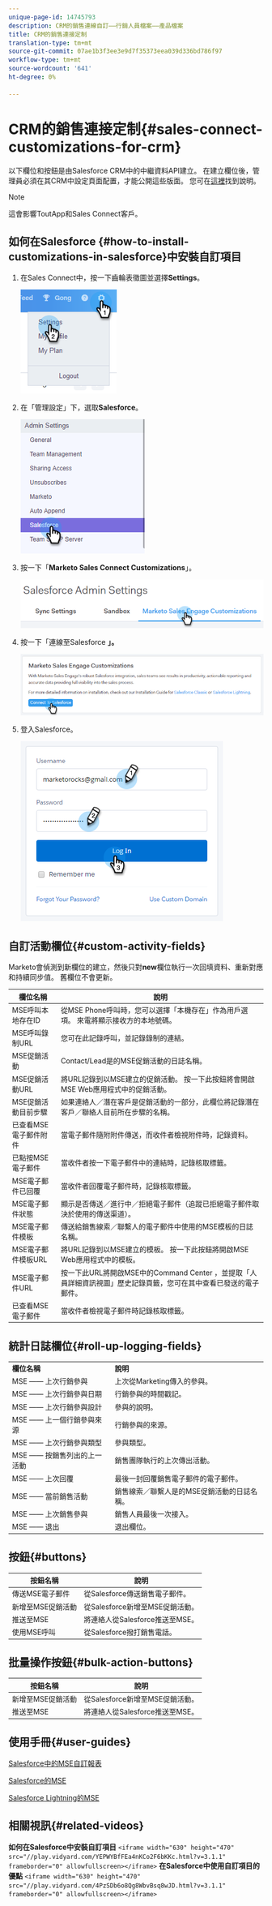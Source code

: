 ```yaml
---
unique-page-id: 14745793
description: CRM的銷售連線自訂——行銷人員檔案——產品檔案
title: CRM的銷售連接定制
translation-type: tm+mt
source-git-commit: 07ae1b3f3ee3e9d7f35373eea039d336bd786f97
workflow-type: tm+mt
source-wordcount: '641'
ht-degree: 0%

---
```



# CRM的銷售連接定制{#sales-connect-customizations-for-crm}

以下欄位和按鈕是由Salesforce CRM中的中繼資料API建立。 在建立欄位後，管理員必須在其CRM中設定頁面配置，才能公開這些版面。 您可在[這裡](http://docs.marketo.com/display/docs/assets/marketo-sales-engage-for-salesforce-installation-and-success-guide.pdf)找到說明。

>[!NOTE]
>
>這會影響ToutApp和Sales Connect客戶。

## 如何在Salesforce {#how-to-install-customizations-in-salesforce}中安裝自訂項目

1. 在Sales Connect中，按一下齒輪表徵圖並選擇&#x200B;**Settings**。

   ![](assets/one.png)

1. 在「管理設定」下，選取&#x200B;**Salesforce**。

   ![](assets/two.png)

1. 按一下「**Marketo Sales Connect Customizations**」。

   ![](assets/three.png)

1. 按一下「連線至Salesforce **」。**

   ![](assets/four.png)

1. 登入Salesforce。

   ![](assets/five.png)

## 自訂活動欄位{#custom-activity-fields}

Marketo會偵測到新欄位的建立，然後只對&#x200B;**new**&#x200B;欄位執行一次回填資料、重新對應和持續同步值。 舊欄位不會更新。

| **欄位名稱** | **說明** |
|---|---|
| MSE呼叫本地存在ID | 從MSE Phone呼叫時，您可以選擇「本機存在」作為用戶選項。 來電將顯示接收方的本地號碼。 |
| MSE呼叫錄制URL | 您可在此記錄呼叫，並記錄錄制的連結。 |
| MSE促銷活動 | Contact/Lead是的MSE促銷活動的日誌名稱。 |
| MSE促銷活動URL | 將URL記錄到以MSE建立的促銷活動。 按一下此按鈕將會開啟MSE Web應用程式中的促銷活動。 |
| MSE促銷活動目前步驟 | 如果連絡人／潛在客戶是促銷活動的一部分，此欄位將記錄潛在客戶／聯絡人目前所在步驟的名稱。 |
| 已查看MSE電子郵件附件 | 當電子郵件隨附附件傳送，而收件者檢視附件時，記錄資料。 |
| 已點按MSE電子郵件 | 當收件者按一下電子郵件中的連結時，記錄核取標籤。 |
| MSE電子郵件已回覆 | 當收件者回覆電子郵件時，記錄核取標籤。 |
| MSE電子郵件狀態 | 顯示是否傳送／進行中／拒絕電子郵件（追蹤已拒絕電子郵件取決於使用的傳送渠道）。 |
| MSE電子郵件模板 | 傳送給銷售線索／聯繫人的電子郵件中使用的MSE模板的日誌名稱。 |
| MSE電子郵件模板URL | 將URL記錄到以MSE建立的模板。 按一下此按鈕將開啟MSE Web應用程式中的模板。 |
| MSE電子郵件URL | 按一下此URL將開啟MSE中的Command Center ，並提取「人員詳細資訊視圖」歷史記錄頁籤，您可在其中查看已發送的電子郵件。 |
| 已查看MSE電子郵件 | 當收件者檢視電子郵件時記錄核取標籤。 |

## 統計日誌欄位{#roll-up-logging-fields}

<table> 
 <colgroup> 
  <col> 
  <col> 
 </colgroup> 
 <tbody> 
  <tr> 
   <td><strong>欄位名稱</strong></td> 
   <td><strong>說明</strong></td> 
  </tr> 
  <tr> 
   <td>MSE —— 上次行銷參與</td> 
   <td>上次從Marketing傳入的參與。 </td> 
  </tr> 
  <tr> 
   <td>MSE —— 上次行銷參與日期</td> 
   <td>行銷參與的時間戳記。</td> 
  </tr> 
  <tr> 
   <td>MSE —— 上次行銷參與設計</td> 
   <td>參與的說明。</td> 
  </tr> 
  <tr> 
   <td>MSE —— 上一個行銷參與來源</td> 
   <td>行銷參與的來源。</td> 
  </tr> 
  <tr> 
   <td colspan="1">MSE —— 上次行銷參與類型</td> 
   <td colspan="1">參與類型。</td> 
  </tr> 
  <tr> 
   <td colspan="1">MSE —— 按銷售列出的上一活動<br></td> 
   <td colspan="1">銷售團隊執行的上次傳出活動。</td> 
  </tr> 
  <tr> 
   <td colspan="1">MSE —— 上次回覆</td> 
   <td colspan="1">最後一封回覆銷售電子郵件的電子郵件。</td> 
  </tr> 
  <tr> 
   <td colspan="1">MSE —— 當前銷售活動</td> 
   <td colspan="1">銷售線索／聯繫人是的MSE促銷活動的日誌名稱。</td> 
  </tr> 
  <tr> 
   <td colspan="1">MSE —— 上次銷售參與</td> 
   <td colspan="1">銷售人員最後一次接入。 </td> 
  </tr> 
  <tr> 
   <td colspan="1">MSE —— 退出</td> 
   <td colspan="1">退出欄位。</td> 
  </tr> 
 </tbody> 
</table>

## 按鈕{#buttons}

| **按鈕名稱** | **說明** |
|---|---|
| 傳送MSE電子郵件 | 從Salesforce傳送銷售電子郵件。 |
| 新增至MSE促銷活動 | 從Salesforce新增至MSE促銷活動。 |
| 推送至MSE | 將連絡人從Salesforce推送至MSE。 |
| 使用MSE呼叫 | 從Salesforce撥打銷售電話。 |

## 批量操作按鈕{#bulk-action-buttons}

| **按鈕名稱** | **說明** |
|---|---|
| 新增至MSE促銷活動 | 從Salesforce新增至MSE促銷活動。 |
| 推送至MSE | 將連絡人從Salesforce推送至MSE。 |

## 使用手冊{#user-guides}

[Salesforce中的MSE自訂報表](http://docs.marketo.com/display/docs/assets/mse-custom-reports-in-sf.docx)

[Salesforce的MSE](http://docs.marketo.com/display/docs/assets/mse-for-sf-classic.pdf)

[Salesforce Lightning的MSE](http://s3.amazonaws.com/tout-user-store/salesforce/assets/SF+Guide+for+Lightning.pdf)

## 相關視訊{#related-videos}

**如何在Salesforce中安裝自訂項目**
`<iframe width="630" height="470" src="//play.vidyard.com/YEPWYBfFEa4nKCo2F6bKKc.html?v=3.1.1" frameborder="0" allowfullscreen></iframe>` **在Salesforce中使用自訂項目的優點** 
`<iframe width="630" height="470" src="//play.vidyard.com/4PzSDb6o8Qg8WbvBsq8wJD.html?v=3.1.1" frameborder="0" allowfullscreen></iframe>`